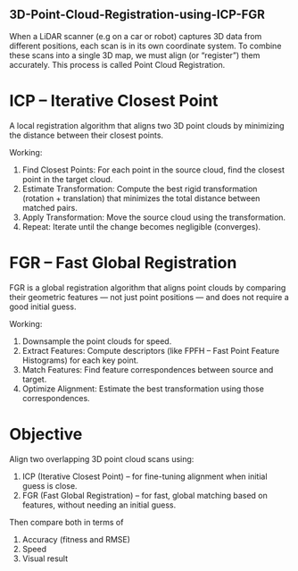 ## 3D-Point-Cloud-Registration-using-ICP-FGR 
When a LiDAR scanner (e.g on a car or robot) captures 3D data from different positions, each scan is in its own coordinate system. To combine these scans into a single 3D map, we must align (or “register”) them accurately.  This process is called Point Cloud Registration.

# ICP – Iterative Closest Point 
A local registration algorithm that aligns two 3D point clouds by minimizing the distance between their closest points.

Working:
1. Find Closest Points: For each point in the source cloud, find the closest point in the target cloud.
2. Estimate Transformation: Compute the best rigid transformation (rotation + translation) that minimizes the total distance between matched pairs.
3. Apply Transformation: Move the source cloud using the transformation.
4. Repeat: Iterate until the change becomes negligible (converges).

# FGR – Fast Global Registration 
FGR is a global registration algorithm that aligns point clouds by comparing their geometric features — not just point positions — and does not require a good initial guess.

Working:
1. Downsample the point clouds for speed.
2. Extract Features: Compute descriptors (like FPFH – Fast Point Feature Histograms) for each key point.
3. Match Features: Find feature correspondences between source and target.
4. Optimize Alignment: Estimate the best transformation using those correspondences.

# Objective 
Align two overlapping 3D point cloud scans using:
1. ICP (Iterative Closest Point) – for fine-tuning alignment when initial guess is close.
2. FGR (Fast Global Registration) – for fast, global matching based on features, without needing an initial guess.

Then compare both in terms of
1. Accuracy (fitness and RMSE)
2. Speed
3. Visual result
